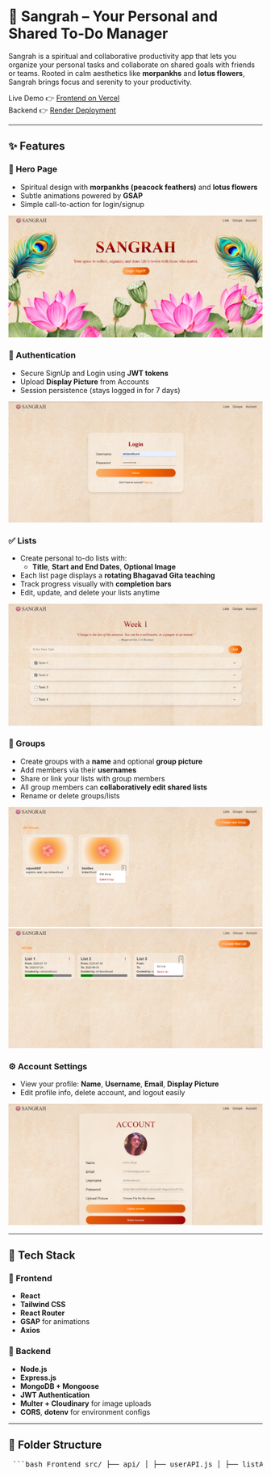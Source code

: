 # 🌸 Sangrah – Your Personal and Shared To-Do Manager

Sangrah is a spiritual and collaborative productivity app that lets you organize your personal tasks and collaborate on shared goals with friends or teams. Rooted in calm aesthetics like **morpankhs** and **lotus flowers**, Sangrah brings focus and serenity to your productivity.

Live Demo 👉 [Frontend on Vercel](https://sangrah-ten.vercel.app)  
Backend 👉 [Render Deployment](https://sangrah-backend.onrender.com)

---

## ✨ Features

### 🏡 Hero Page
- Spiritual design with **morpankhs (peacock feathers)** and **lotus flowers**
- Subtle animations powered by **GSAP**
- Simple call-to-action for login/signup

![Hero Page](frontend/public/Hero.png)

### 🔐 Authentication
- Secure SignUp and Login using **JWT tokens**
- Upload **Display Picture** from Accounts
- Session persistence (stays logged in for 7 days)

![Login Page](frontend/public/Login.png)


### ✅ Lists
- Create personal to-do lists with:
  - **Title**, **Start and End Dates**, **Optional Image**
- Each list page displays a **rotating Bhagavad Gita teaching**
- Track progress visually with **completion bars**
- Edit, update, and delete your lists anytime

![List Page](frontend/public/list.png)

### 👥 Groups
- Create groups with a **name** and optional **group picture**
- Add members via their **usernames**
- Share or link your lists with group members
- All group members can **collaboratively edit shared lists**
- Rename or delete groups/lists

![Group Page](frontend/public/groups.png)
![GroupList Page](frontend/public/groupList.png)

### ⚙️ Account Settings
- View your profile: **Name**, **Username**, **Email**, **Display Picture**
- Edit profile info, delete account, and logout easily

![Account Page](frontend/public/acc.png)

---

## 🧱 Tech Stack

### 🚀 Frontend
- **React**
- **Tailwind CSS**
- **React Router**
- **GSAP** for animations
- **Axios**

### 🔧 Backend
- **Node.js**
- **Express.js**
- **MongoDB + Mongoose**
- **JWT Authentication**
- **Multer + Cloudinary** for image uploads
- **CORS**, **dotenv** for environment configs

---

## 📂 Folder Structure

<pre> ```bash Frontend src/ ├── api/ │ ├── userAPI.js │ ├── listAPI.js │ ├── groupAPI.js │ └── authHeader.js ├── components/ │ ├── home/ │ │ ├── Navbar.jsx │ │ └── Hero.jsx │ ├── Account.jsx │ ├── groups/ │ │ ├── CreateGroup.jsx │ │ ├── CreateGGroup.jsx │ │ ├── Groups.jsx │ │ ├── GroupView.jsx │ │ └── UpdateGroup.jsx │ ├── lists/ │ │ ├── CreateList.jsx │ │ ├── UpdateList.jsx │ │ ├── ListShow.jsx │ │ └── Lists.jsx │ └── register/ │ ├── Login.jsx │ └── SignUp.jsx ``` ```bash Backend backend/ ├── config/ │ └── db.js ├── models/ │ ├── User.js │ ├── List.js │ └── Group.js ├── routes/ │ ├── userRoutes.js │ ├── listRoutes.js │ ├── gitaAPI.js │ └── groupRoutes.js ├── middleware/ │ ├── authMiddleware.js │ └── upload.js ├── utils/ │ ├── generateToken.js │ └── cloudinary.js └── index.js ``` </pre>